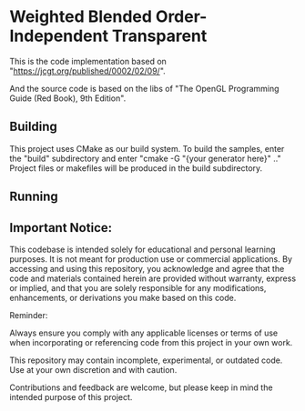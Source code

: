Weighted Blended Order-Independent Transparent
============================

This is the code implementation based on "https://jcgt.org/published/0002/02/09/".

And the source code is based on the libs of "The OpenGL Programming Guide (Red Book), 9th Edition".

Building
--------

This project uses CMake as our build system. To build the samples, enter
the "build" subdirectory and enter "cmake -G "{your generator here}" .."
Project files or makefiles will be produced in the build subdirectory.

Running
-------

Important Notice:
----------------

This codebase is intended solely for educational and personal learning purposes. It is not meant for production use or commercial applications. By accessing and using this repository, you acknowledge and agree that the code and materials contained herein are provided without warranty, express or implied, and that you are solely responsible for any modifications, enhancements, or derivations you make based on this code.

Reminder:

Always ensure you comply with any applicable licenses or terms of use when incorporating or referencing code from this project in your own work.

This repository may contain incomplete, experimental, or outdated code. Use at your own discretion and with caution.

Contributions and feedback are welcome, but please keep in mind the intended purpose of this project.